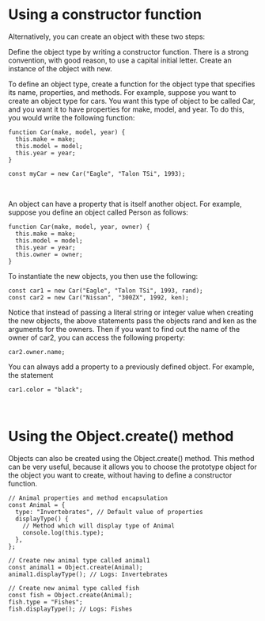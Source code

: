 # Using a constructor function
Alternatively, you can create an object with these two steps:

Define the object type by writing a constructor function. There is a strong convention, with good reason, to use a capital initial letter.
Create an instance of the object with new.

To define an object type, create a function for the object type that specifies its name, properties, and methods. For example, suppose you want to create an object type for cars. You want this type of object to be called Car, and you want it to have properties for make, model, and year. To do this, you would write the following function:

```
function Car(make, model, year) {
  this.make = make;
  this.model = model;
  this.year = year;
}

const myCar = new Car("Eagle", "Talon TSi", 1993);
```
<br>

An object can have a property that is itself another object. For example, suppose you define an object called Person as follows:

```
function Car(make, model, year, owner) {
  this.make = make;
  this.model = model;
  this.year = year;
  this.owner = owner;
}
``` 

To instantiate the new objects, you then use the following:

```
const car1 = new Car("Eagle", "Talon TSi", 1993, rand);
const car2 = new Car("Nissan", "300ZX", 1992, ken);
```

Notice that instead of passing a literal string or integer value when creating the new objects, the above statements pass the objects rand and ken as the arguments for the owners. Then if you want to find out the name of the owner of car2, you can access the following property:

`car2.owner.name;`

You can always add a property to a previously defined object. For example, the statement

`car1.color = "black";`

<br>

# Using the Object.create() method
Objects can also be created using the Object.create() method. This method can be very useful, because it allows you to choose the prototype object for the object you want to create, without having to define a constructor function.

```
// Animal properties and method encapsulation
const Animal = {
  type: "Invertebrates", // Default value of properties
  displayType() {
    // Method which will display type of Animal
    console.log(this.type);
  },
};

// Create new animal type called animal1
const animal1 = Object.create(Animal);
animal1.displayType(); // Logs: Invertebrates

// Create new animal type called fish
const fish = Object.create(Animal);
fish.type = "Fishes";
fish.displayType(); // Logs: Fishes
```